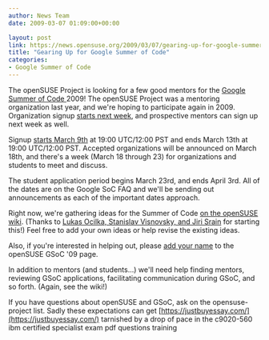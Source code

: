 ```yaml
---
author: News Team
date: 2009-03-07 01:09:00+00:00

layout: post
link: https://news.opensuse.org/2009/03/07/gearing-up-for-google-summer-of-code/
title: "Gearing Up for Google Summer of Code"
categories:
- Google Summer of Code
---
```

The openSUSE Project is looking for a few good mentors for the [Google Summer of Code ](http://code.google.com/soc/)2009! The openSUSE Project was a mentoring organization last year, and we're hoping to participate again in 2009. Organization signup [starts next week](http://code.google.com/opensource/gsoc/2009/faqs.html#0_1_timeline_5354032302481437_), and prospective mentors can sign up next week as well.

Signup [starts March 9th](http://en.opensuse.org/Summer_of_Code_2009#Important_dates) at 19:00 UTC/12:00 PST and ends March 13th at 19:00 UTC/12:00 PST. Accepted organizations will be announced on March 18th, and there's a week (March 18 through 23) for organizations and students to meet and discuss.

The student application period begins March 23rd, and ends April 3rd. All of the dates are on the Google SoC FAQ and we'll be sending out announcements as each of the important dates approach.

Right now, we're gathering ideas for the Summer of Code [on the openSUSE wiki](http://en.opensuse.org/Summer_of_Code_2009#Ideas). (Thanks to [Lukas Ocilka, Stanislav Visnovsky, and Jiri Srain](http://kobliha-suse.blogspot.com/2009/03/google-summer-of-code-2009-opensuse-is.html) for starting this!) Feel free to add your own ideas or help revise the existing ideas.

Also, if you're interested in helping out, please [add your name](http://en.opensuse.org/Summer_of_Code_2009#Organization) to the openSUSE GSoC '09 page.

In addition to mentors (and students...) we'll need help finding mentors, reviewing GSoC applications, facilitating communication during GSoC, and so forth. (Again, see the wiki!)

If you have questions about openSUSE and GSoC, ask on the opensuse-project list. Sadly these expectations can get [https://justbuyessay.com/](https://justbuyessay.com/) tarnished by a drop of pace in the c9020-560 ibm certified specialist exam pdf questions training		
